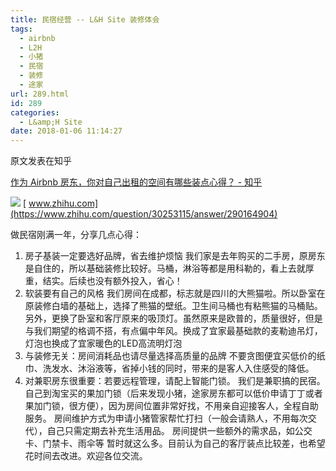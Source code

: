 ```yaml
---
title: 民宿经营 -- L&H Site 装修体会
tags:
  - airbnb
  - L2H
  - 小猪
  - 民宿
  - 装修
  - 途家
url: 289.html
id: 289
categories:
  - L&amp;H Site
date: 2018-01-06 11:14:27
---
```


原文发表在知乎

[作为 Airbnb 房东，你对自己出租的空间有哪些装点心得？ - 知乎](https://www.zhihu.com/question/30253115/answer/290164904)

![](https://static.zhihu.com/static/favicon.ico) [ www.zhihu.com](https://www.zhihu.com/question/30253115/answer/290164904)

做民宿刚满一年，分享几点心得： 
1. 房子基装一定要选好品牌，省去维护烦恼 我们家是去年购买的二手房，原房东是自住的，所以基础装修比较好。马桶，淋浴等都是用科勒的，看上去就厚重，结实。后续也没有额外投入，省心！ 
2. 软装要有自己的风格 我们房间在成都，标志就是四川的大熊猫啦。所以卧室在原装修白墙的基础上，选择了熊猫的壁纸。卫生间马桶也有粘熊猫的马桶贴。 另外，更换了卧室和客厅原来的吸顶灯。虽然原来是欧普的，质量很好，但是与我们期望的格调不搭，有点偏中年风。换成了宜家最基础款的麦勒迪吊灯，灯泡也换成了宜家暖色的LED高流明灯泡 
3. 与装修无关：房间消耗品也请尽量选择高质量的品牌 不要贪图便宜买低价的纸巾、洗发水、沐浴液等，省掉小钱的同时，带来的是客人入住感受的降低。 
4. 对兼职房东很重要：若要远程管理，请配上智能门锁。 我们是兼职搞的民宿。自己到淘宝买的果加门锁（后来发现小猪，途家房东都可以低价申请丁丁或者果加门锁，很方便），因为房间位置非常好找，不用亲自迎接客人，全程自助服务。 房间维护方式为申请小猪管家帮忙打扫（一般会请熟人，不用每次交代），自己只需定期去补充生活用品。 房间提供一些额外的需求品，如公交卡、门禁卡、雨伞等 暂时就这么多。目前认为自己的客厅装点比较差，也希望花时间去改进。欢迎各位交流。